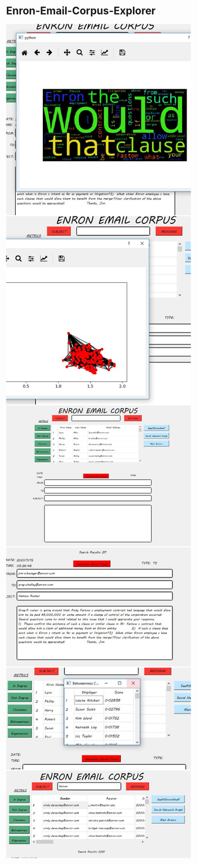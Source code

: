 # Enron-Email-Corpus-Explorer

![](cloud.JPG)
![](graph.JPG)
![](load.JPG)
![](message.JPG)
![](metric.JPG)
![](search.JPG)

